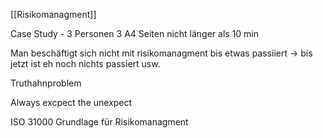 [[Risikomanagment]]

Case Study - 3 Personen 3 A4 Seiten nicht länger als 10 min


Man beschäftigt sich nicht mit risikomanagment bis etwas passiiert -> bis jetzt ist eh noch nichts passiert usw.

Truthahnproblem

Always excpect the unexpect

ISO 31000 Grundlage für Risikomanagment

